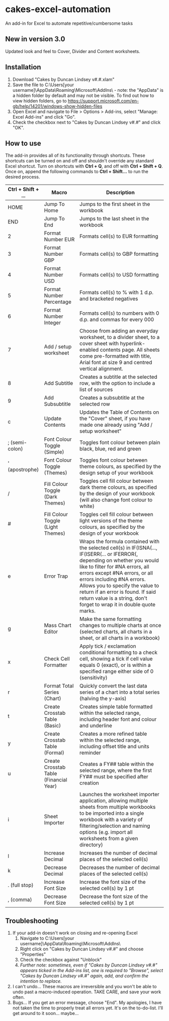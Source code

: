 # cakes-excel-automation
An add-in for Excel to automate repetitive/cumbersome tasks

## New in version 3.0
Updated look and feel to Cover, Divider and Content worksheets.

## Installation
1. Download "Cakes by Duncan Lindsey v#.#.xlam"
2. Save the file to C:\Users\[your username]\AppData\Roaming\Microsoft\AddIns\ - note: the "AppData" is a hidden folder by default and may not be visible. To find out how to view hidden folders, go to https://support.microsoft.com/en-gb/help/14201/windows-show-hidden-files
3. Open Excel and navigate to File > Options > Add-ins, select "Manage: Excel Add-ins" and click "Go".
4. Check the checkbox next to "Cakes by Duncan Lindsey v#.#" and click "OK".

## How to use
The add-in provides all of its functionality through shortcuts. These shortcuts can be turned on and off and shouldn't override any standard Excel shortcut. 
Turn on shortcuts with **Ctrl + Q**, and off with **Ctrl + Shift + Q**.
Once on, append the following commands to **Ctrl + Shift...** to run the desired process.

**Ctrl + Shift + ...** | **Macro**     | **Description**
-----------------------|---------------|---------------------------
HOME | Jump To Home | Jumps to the first sheet in the workbook
END | Jump To End | Jumps to the last sheet in the workbook
2 | Format Number EUR | Formats cell(s) to EUR formatting
3 | Format Number GBP | Formats cell(s) to GBP formatting
4 | Format Number USD | Formats cell(s) to USD formatting
5 | Format Number Percentage | Formats cell(s) to % with 1 d.p. and bracketed negatives
6 | Format Number Integer | Formats cell(s) to numbers with 0 d.p. and commas for every 000
7 | Add / setup worksheet | Choose from adding an everyday worksheet, to a divider sheet, to a cover sheet with hyperlink-enabled contents page. All sheets come pre-formatted with title, Arial font at size 9 and centred vertical alignment.
8 | Add Subtitle | Creates a subtitle at the selected row, with the option to include a list of sources
9 | Add Subsubtitle | Creates a subsubtitle at the selected row
c | Update Contents | Updates the Table of Contents on the "Cover" sheet, if you have made one already using "Add / setup worksheet"
; (semi-colon) | Font Colour Toggle (Simple) | Toggles font colour between plain black, blue, red and green
' (apostrophe) | Font Colour Toggle (Themes) | Toggles font colour between theme colours, as specified by the design setup of your workbook
/ | Fill Colour Toggle (Dark Themes) | Toggles cell fill colour between dark theme colours, as specified by the design of your workbook (will also change font colour to white)
\# | Fill Colour Toggle (Light Themes) | Toggles cell fill colour between light versions of the theme colours, as specified by the design of your workbook
e | Error Trap | Wraps the formula contained with the selected cell(s) in IF(ISNA(..., IF(ISERR(... or IFERROR(, depending on whether you would like to filter for #NA errors, all errors except #NA errors, or all errors including #NA errors. Allows you to specify the value to return if an error is found. If said return value is a string, don't forget to wrap it in double quote marks.
g | Mass Chart Editor | Make the same formatting changes to multiple charts at once (selected charts, all charts in a sheet, or all charts in a workbook)
x | Check Cell Formatter | Apply tick / exclamation conditional formatting to a check cell, showing a tick if cell value equals 0 (exact), or is within a specified range either side of 0 (sensitivity)
r | Format Total Series (Chart) | Quickly convert the last data series of a chart into a total series (halving the y-axis)
t | Create Crosstab Table (Basic) | Creates simple table formatted within the selected range, including header font and colour and underline
y | Create Crosstab Table (Formal) | Creates a more refined table within the selected range, including offset title and units reminder
u | Create Crosstab Table (Financial Year) | Creates a FY## table within the selected range, where the first FY## must be specified after creation
i | Sheet Importer | Launches the worksheet importer application, allowing multiple sheets from multiple workbooks to be imported into a single workbook with a variety of filtering/selection and naming options (e.g. import all worksheets from a given directory)
l | Increase Decimal | Increases the number of decimal places of the selected cell(s)
k | Decrease Decimal | Decreases the number of decimal places of the selected cell(s)
. (full stop) | Increase Font Size |  Increase the font size of the selected cell(s) by 1 pt
, (comma) | Decrease Font Size |  Decrease the font size of the selected cell(s) by 1 pt

## Troubleshooting
1. If your add-in doesn't work on closing and re-opening Excel
    1. Navigate to C:\Users\[your username]\AppData\Roaming\Microsoft\AddIns\
    2. Right click on "Cakes by Duncan Lindsey v#.#" and choose "Properties"
    3. Check the checkbox against "Unblock"
    4. *Further note: sometimes, even if "Cakes by Duncan Lindsey v#.#" appears ticked in the Add-ins list, one is required to "Browse", select "Cakes by Duncan Lindsey v#.#" again, add, and confirm the intention to replace.*
2. I can't undo... These macros are irreversible and you won't be able to undo past a macro-induced operation. TAKE CARE, and save your work often.
3. Bugs... If you get an error message, choose "End". My apologies, I have not taken the time to properly treat all errors yet. It's on the to-do-list. I'll get around to it soon... maybe...